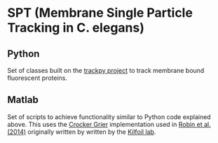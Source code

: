 # SPT (Membrane **S**ingle **P**article **T**racking in C. elegans)
## Python
Set of classes built on the [trackpy project](https://github.com/soft-matter/trackpy) to track membrane bound fluorescent proteins.
## Matlab
Set of scripts to achieve functionality similar to Python code explained above. This uses the [Crocker Grier](http://crocker.seas.upenn.edu/CrockerGrier1996b.pdf) implementation used in 
[Robin et al. (2014)](http://www.nature.com/nmeth/journal/v11/n6/full/nmeth.2928.html) originally written by written by the [Kilfoil lab](http://people.umass.edu/kilfoil/downloads.html).
